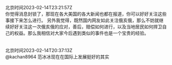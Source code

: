 北京时间2023-02-14T23:21:57Z<br>你觉得消息封锁了，那现在各大美国的各大新闻也都在报道，你可以好好关注这些事接下来怎么进行。
另外我觉得，既然国内网友如此关注俄亥俄，那么不妨就继续好好关注这一次俄亥俄的应对，善后，赔偿如何进行，以及当地居民如何捍卫自己的权益。那么我相信对大家今后遇到类似的事件也是一个宝贵的经验。<br><br><br>北京时间2023-02-14T20:37:13Z<br>@kachan8964 范冰冰现在在国际上发展挺好的其实<br><br><br>